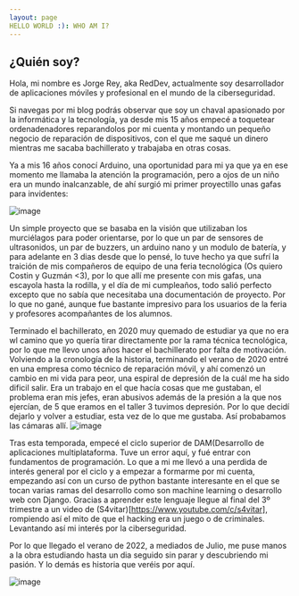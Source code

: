 ```yaml
---
layout: page
HELLO WORLD :): WHO AM I?
---
```


## ¿Quién soy?
Hola, mi nombre es Jorge Rey, aka RedDev, actualmente soy desarrollador de aplicaciones móviles y profesional en el mundo de la ciberseguridad.

Si navegas por mi blog podrás observar que soy un chaval apasionado por la informática y la tecnología, ya desde mis 15 años empecé a toquetear ordenadenadores reparandolos por mi cuenta y montando un pequeño negocio de reparación de dispositivos, con el que me saqué un dinero mientras me sacaba bachillerato y trabajaba en otras cosas.

Ya a mis 16 años conocí Arduino, una oportunidad para mi ya que ya en ese momento me llamaba la atención la programación, pero a ojos de un niño era un mundo inalcanzable, de ahí surgió mi primer proyectillo unas gafas para invidentes:

![image](https://github.com/reycotallo98/reycotallo98.github.io/assets/93315382/c089c1ce-841a-4ece-81e3-7d39aa3c618a)

Un simple proyecto que se basaba en la visión que utilizaban los murciélagos para poder orientarse, por lo que un par de sensores de ultrasonidos, un par de buzzers, un arduino nano y un modulo de batería, y para adelante en 3 dias desde que lo pensé, lo tuve hecho ya que sufrí la traición de mis compañeros de equipo de una feria tecnológica (Os quiero Costin y Guzmán <3), por lo que allí me presente con mis gafas, una escayola hasta la rodilla, y el día de mi cumpleaños, todo salió perfecto excepto que no sabía que necesitaba una documentación de proyecto. Por lo que no gané, aunque fue bastante impresivo para los usuarios de la feria y profesores acompañantes de los alumnos.

Terminado el bachillerato, en 2020 muy quemado de estudiar ya que no era wl camino que yo quería tirar directamente por la rama técnica tecnológica, por lo que me llevo unos años hacer el bachillerato por falta de motivación. Volviendo a la cronología de la historia, terminando el verano de 2020 entré en una empresa como técnico de reparación móvil, y ahí comenzó un cambio en mi vida para peor, una espiral de depresión de la cuál me ha sido dificil salir. Era un trabajo en el que hacía cosas que me gustaban, el problema eran mis jefes, eran abusivos además de la presión a la que nos ejercían, de 5 que eramos en el taller 3 tuvimos depresión. Por lo que decidí dejarlo y volver a estudiar, esta vez de lo que me gustaba.
Así probabamos las cámaras allí.
![image](https://github.com/reycotallo98/reycotallo98.github.io/assets/93315382/0c762fe8-a57b-4774-9390-857f12c1296b)


Tras esta temporada, empecé el ciclo superior de DAM(Desarrollo de aplicaciones multiplataforma. Tuve un error aquí, y fué entrar con fundamentos de programación. Lo que a mi me llevó a una perdida de interés general por el ciclo y a empezar a formarme por mi cuenta, empezando así con un curso de python bastante interesante en el que se tocan varias ramas del desarrollo como son machine learning o desarrollo web con Django. Gracias a aprender este lenguaje llegue al final del 3º trimestre a un video de (S4vitar)[https://www.youtube.com/c/s4vitar], rompiendo así el mito de que el hacking era un juego o de criminales. Levantando así mi interés por la ciberseguridad.

Por lo que llegado el verano de 2022, a mediados de Julio, me puse manos a la obra estudiando hasta un dia seguido sin parar y descubriendo mi pasión. Y lo demás es historia que veréis por aquí.

![image](https://github.com/reycotallo98/reycotallo98.github.io/assets/93315382/83b1ad13-06b1-443c-b529-bf5b319a8192)
